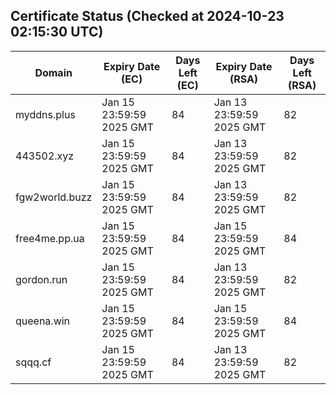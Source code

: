 ## Certificate Status (Checked at 2024-10-23 02:15:30 UTC)
| Domain | Expiry Date (EC) | Days Left (EC) | Expiry Date (RSA) | Days Left (RSA) |
|--------|-------------------|----------------|--------------------|--------------------|
| myddns.plus | Jan 15 23:59:59 2025 GMT | 84 | Jan 13 23:59:59 2025 GMT | 82 |
| 443502.xyz | Jan 15 23:59:59 2025 GMT | 84 | Jan 13 23:59:59 2025 GMT | 82 |
| fgw2world.buzz | Jan 15 23:59:59 2025 GMT | 84 | Jan 13 23:59:59 2025 GMT | 82 |
| free4me.pp.ua | Jan 15 23:59:59 2025 GMT | 84 | Jan 15 23:59:59 2025 GMT | 84 |
| gordon.run | Jan 15 23:59:59 2025 GMT | 84 | Jan 13 23:59:59 2025 GMT | 82 |
| queena.win | Jan 15 23:59:59 2025 GMT | 84 | Jan 15 23:59:59 2025 GMT | 84 |
| sqqq.cf | Jan 15 23:59:59 2025 GMT | 84 | Jan 13 23:59:59 2025 GMT | 82 |
